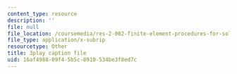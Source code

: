```yaml
---
content_type: resource
description: ''
file: null
file_location: /coursemedia/res-2-002-finite-element-procedures-for-solids-and-structures-spring-2010/16af498809f45b5c8910534be3f8ed7c_E2HglWZcfKw.vtt
file_type: application/x-subrip
resourcetype: Other
title: 3play caption file
uid: 16af4988-09f4-5b5c-8910-534be3f8ed7c
---
```

